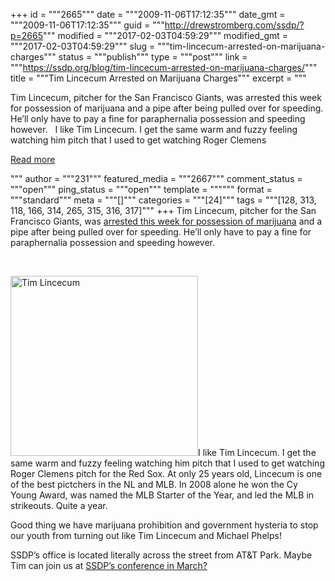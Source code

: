 +++
id = """2665"""
date = """2009-11-06T17:12:35"""
date_gmt = """2009-11-06T17:12:35"""
guid = """http://drewstromberg.com/ssdp/?p=2665"""
modified = """2017-02-03T04:59:29"""
modified_gmt = """2017-02-03T04:59:29"""
slug = """tim-lincecum-arrested-on-marijuana-charges"""
status = """publish"""
type = """post"""
link = """https://ssdp.org/blog/tim-lincecum-arrested-on-marijuana-charges/"""
title = """Tim Lincecum Arrested on Marijuana Charges"""
excerpt = """<p>Tim Lincecum, pitcher for the San Francisco Giants, was arrested this week for possession of marijuana and a pipe after being pulled over for speeding. He&#8217;ll only have to pay a fine for paraphernalia possession and speeding however. &nbsp; I like Tim Lincecum. I get the same warm and fuzzy feeling watching him pitch that I used to get watching Roger Clemens</p>
<div class="h10"></div>
<p><a class="more-link2 flat" href="https://ssdp.org/blog/tim-lincecum-arrested-on-marijuana-charges/">Read more</a></p>
"""
author = """231"""
featured_media = """2667"""
comment_status = """open"""
ping_status = """open"""
template = """"""
format = """standard"""
meta = """[]"""
categories = """[24]"""
tags = """[128, 313, 118, 166, 314, 265, 315, 316, 317]"""
+++
Tim Lincecum, pitcher for the San Francisco Giants, was <a href="http://www.sfgate.com/cgi-bin/blogs/giants/detail?entry_id=51146&amp;tsp=1">arrested this week for possession of marijuana</a> and a pipe after being pulled over for speeding. He&#8217;ll only have to pay a fine for paraphernalia possession and speeding however.

&nbsp;

<a href="/ssdp/assets/tim-Lincecum.jpg"><img class="alignright size-medium wp-image-2667" title="Tim Lincecum" src="/ssdp/assets/tim-Lincecum-300x288.jpg" alt="Tim Lincecum" width="300" height="288" /></a>I like Tim Lincecum. I get the same warm and fuzzy feeling watching him pitch that I used to get watching Roger Clemens pitch for the Red Sox. At only 25 years old, Lincecum is one of the best pictchers in the NL and MLB. In 2008 alone he won the Cy Young Award, was named the MLB Starter of the Year, and led the MLB in strikeouts. Quite a year.

Good thing we have marijuana prohibition and government hysteria to stop our youth from turning out like Tim Lincecum and Michael Phelps!

SSDP&#8217;s office is located literally across the street from AT&amp;T Park. Maybe Tim can join us at <a href="http://www.blogger.com/www.ssdp.org/conference">SSDP&#8217;s conference in March?</a>
